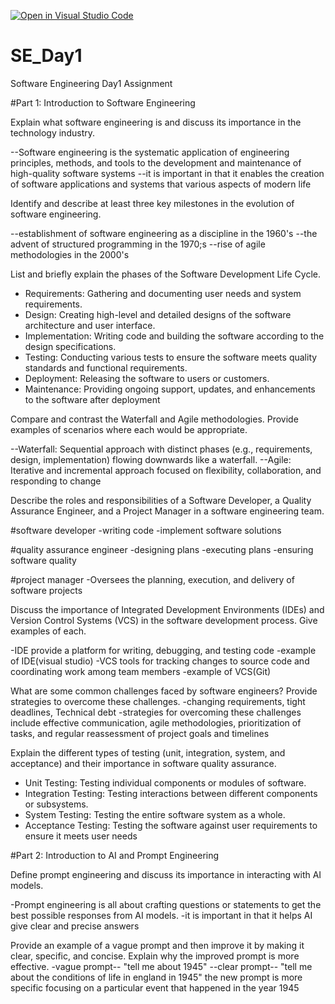 [![Open in Visual Studio Code](https://classroom.github.com/assets/open-in-vscode-2e0aaae1b6195c2367325f4f02e2d04e9abb55f0b24a779b69b11b9e10269abc.svg)](https://classroom.github.com/online_ide?assignment_repo_id=18398942&assignment_repo_type=AssignmentRepo)
# SE_Day1
Software Engineering Day1 Assignment

#Part 1: Introduction to Software Engineering

Explain what software engineering is and discuss its importance in the technology industry.

--Software engineering is the systematic application of engineering principles, methods, and tools to the development and maintenance of high-quality software systems
--it is important in that it enables the creation of software applications and systems that various aspects of modern life


Identify and describe at least three key milestones in the evolution of software engineering.

--establishment of software engineering as a discipline in the 1960's
--the advent of structured programming in the 1970;s
--rise of agile methodologies in the 2000's

List and briefly explain the phases of the Software Development Life Cycle.

- Requirements: Gathering and documenting user needs and system requirements.
 - Design: Creating high-level and detailed designs of the software architecture and user interface.
 - Implementation: Writing code and building the software according to the design specifications.
 - Testing: Conducting various tests to ensure the software meets quality standards and functional requirements.
 - Deployment: Releasing the software to users or customers.
 - Maintenance: Providing ongoing support, updates, and enhancements to the software after deployment



Compare and contrast the Waterfall and Agile methodologies. Provide examples of scenarios where each would be appropriate.

--Waterfall: Sequential approach with distinct phases (e.g., requirements, design, implementation) flowing downwards like a waterfall.
--Agile: Iterative and incremental approach focused on flexibility, collaboration, and responding to change


Describe the roles and responsibilities of a Software Developer, a Quality Assurance Engineer, and a Project Manager in a software engineering team.

#software developer
-writing code
-implement software solutions

#quality assurance engineer
-designing plans
-executing plans
-ensuring software quality

#project manager
-Oversees the planning, execution, and delivery of software projects


Discuss the importance of Integrated Development Environments (IDEs) and Version Control Systems (VCS) in the software development process. Give examples of each.

-IDE provide a platform for writing, debugging, and testing code
-example of IDE(visual studio)
-VCS tools for tracking changes to source code and coordinating work among team members
-example of VCS(Git)


What are some common challenges faced by software engineers? Provide strategies to overcome these challenges.
-changing requirements, tight deadlines, Technical debt
-strategies for overcoming these challenges include effective communication, agile methodologies, prioritization of tasks, and regular reassessment of project goals and timelines


Explain the different types of testing (unit, integration, system, and acceptance) and their importance in software quality assurance.

 - Unit Testing: Testing individual components or modules of software.
 - Integration Testing: Testing interactions between different components or subsystems.
 - System Testing: Testing the entire software system as a whole.
 - Acceptance Testing: Testing the software against user requirements to ensure it meets user needs


#Part 2: Introduction to AI and Prompt Engineering


Define prompt engineering and discuss its importance in interacting with AI models.

-Prompt engineering is all about crafting questions or statements to get the best possible responses from AI models.
-it is important in that it helps AI give clear and precise answers


Provide an example of a vague prompt and then improve it by making it clear, specific, and concise. Explain why the improved prompt is more effective.
-vague prompt-- "tell me about 1945"
--clear prompt-- "tell me about the conditions of life in england in 1945"
the new prompt is more specific focusing on a particular event that happened in the year 1945
